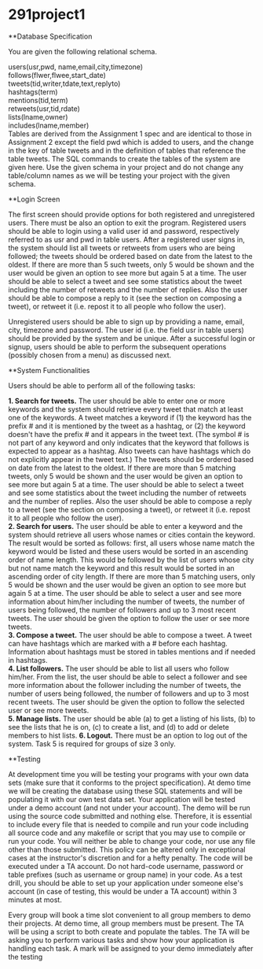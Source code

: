 # 291project1

**Database Specification

You are given the following relational schema.

users(usr,pwd, name,email,city,timezone)<br>
follows(flwer,flwee,start_date)<br>
tweets(tid,writer,tdate,text,replyto)<br>
hashtags(term)<br>
mentions(tid,term)<br>
retweets(usr,tid,rdate)<br>
lists(lname,owner)<br>
includes(lname,member)<br>
Tables are derived from the Assignment 1 spec and are identical to those in Assignment 2 except the field pwd which is added to users, and the change in the key of table tweets and in the definition of tables that reference the table tweets. The SQL commands to create the tables of the system are given here. Use the given schema in your project and do not change any table/column names as we will be testing your project with the given schema.

**Login Screen

The first screen should provide options for both registered and unregistered users. There must be also an option to exit the program. Registered users should be able to login using a valid user id and password, respectively referred to as usr and pwd in table users. After a registered user signs in, the system should list all tweets or retweets from users who are being followed; the tweets should be ordered based on date from the latest to the oldest. If there are more than 5 such tweets, only 5 would be shown and the user would be given an option to see more but again 5 at a time. The user should be able to select a tweet and see some statistics about the tweet including the number of retweets and the number of replies. Also the user should be able to compose a reply to it (see the section on composing a tweet), or retweet it (i.e. repost it to all people who follow the user).

Unregistered users should be able to sign up by providing a name, email, city, timezone and password. The user id (i.e. the field usr in table users) should be provided by the system and be unique. After a successful login or signup, users should be able to perform the subsequent operations (possibly chosen from a menu) as discussed next.

**System Functionalities

Users should be able to perform all of the following tasks:

**1. Search for tweets.** The user should be able to enter one or more keywords and the system should retrieve every tweet that match at least one of the keywords. A tweet matches a keyword if (1) the keyword has the prefix # and it is mentioned by the tweet as a hashtag, or (2) the keyword doesn't have the prefix # and it appears in the tweet text. (The symbol # is not part of any keyword and only indicates that the keyword that follows is expected to appear as a hashtag. Also tweets can have hashtags which do not explicitly appear in the tweet text.) The tweets should be ordered based on date from the latest to the oldest. If there are more than 5 matching tweets, only 5 would be shown and the user would be given an option to see more but again 5 at a time. The user should be able to select a tweet and see some statistics about the tweet including the number of retweets and the number of replies. Also the user should be able to compose a reply to a tweet (see the section on composing a tweet), or retweet it (i.e. repost it to all people who follow the user).<br>
**2. Search for users.** The user should be able to enter a keyword and the system should retrieve all users whose names or cities contain the keyword. The result would be sorted as follows: first, all users whose name match the keyword would be listed and these users would be sorted in an ascending order of name length. This would be followed by the list of users whose city but not name match the keyword and this result would be sorted in an ascending order of city length. If there are more than 5 matching users, only 5 would be shown and the user would be given an option to see more but again 5 at a time. The user should be able to select a user and see more information about him/her including the number of tweets, the number of users being followed, the number of followers and up to 3 most recent tweets. The user should be given the option to follow the user or see more tweets.<br>
**3. Compose a tweet.** The user should be able to compose a tweet. A tweet can have hashtags which are marked with a # before each hashtag. Information about hashtags must be stored in tables mentions and if needed in hashtags.<br>
**4. List followers.** The user should be able to list all users who follow him/her. From the list, the user should be able to select a follower and see more information about the follower including the number of tweets, the number of users being followed, the number of followers and up to 3 most recent tweets. The user should be given the option to follow the selected user or see more tweets.<br>
**5. Manage lists.** The user should be able (a) to get a listing of his lists, (b) to see the lists that he is on, (c) to create a list, and (d) to add or delete members to hist lists.
**6. Logout.** There must be an option to log out of the system.
Task 5 is required for groups of size 3 only.

**Testing

At development time you will be testing your programs with your own data sets (make sure that it conforms to the project specification). At demo time we will be creating the database using these SQL statements and will be populating it with our own test data set. Your application will be tested under a demo account (and not under your account).
The demo will be run using the source code submitted and nothing else. Therefore, it is essential to include every file that is needed to compile and run your code including all source code and any makefile or script that you may use to compile or run your code. You will neither be able to change your code, nor use any file other than those submitted. This policy can be altered only in exceptional cases at the instructor's discretion and for a hefty penalty. The code will be executed under a TA account. Do not hard-code username, password or table prefixes (such as username or group name) in your code. As a test drill, you should be able to set up your application under someone else's account (in case of testing, this would be under a TA account) within 3 minutes at most.

Every group will book a time slot convenient to all group members to demo their projects. At demo time, all group members must be present. The TA will be using a script to both create and populate the tables. The TA will be asking you to perform various tasks and show how your application is handling each task. A mark will be assigned to your demo immediately after the testing
